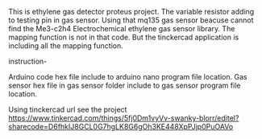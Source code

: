 This is ethylene gas detector proteus project. 
The variable resistor adding to testing pin in gas sensor. 
Using that mq135 gas sensor beacuse cannot find the Me3-c2h4 Electrochemical ethylene gas sensor library.
The mapping function is not in that code. 
But the tinckercad application is including all the mapping function.

instruction-

Arduino code hex file include to arduino nano program file location.
Gas sensor hex file in gas sensor folder include to gas sensor program file location.
 

Using tinckercad url see the project
https://www.tinkercad.com/things/5fj0Dm1vyVv-swanky-blorr/editel?sharecode=D6fhkIJ8GCL0G7hgLK8G6gOh3KE448XpPJjp0PuOAVo  